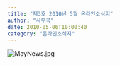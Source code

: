 ```yaml
---
title: "제3호 2010년 5월 온라인소식지"
author: "사무국"
date: 2010-05-06T10:00:40
category: "온라인소식지"
---
```


![MayNews.jpg](/files/attach/images/1659/666/001/e620bf30e9110ef86646a02ed819a277.)
